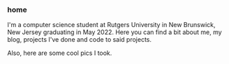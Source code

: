 ### home

I'm a computer science student at Rutgers University in New Brunswick, New Jersey graduating in May 2022. 
Here you can find a bit about me, my blog, projects I've done and code to said projects. 

Also, here are some cool pics I took. 
